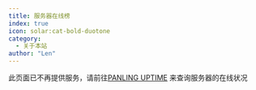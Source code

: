 ```yaml
---
title: 服务器在线榜
index: true
icon: solar:cat-bold-duotone
category:
  - 关于本站
author: "Len"
---
```


 此页面已不再提供服务，请前往[PANLING UPTIME](https://up.panling.link/) 来查询服务器的在线状况
